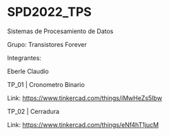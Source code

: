 # SPD2022_TPS

Sistemas de Procesamiento de Datos

Grupo: Transistores Forever

Integrantes:

Eberle Claudio

TP_01 | Cronometro Binario

Link: https://www.tinkercad.com/things/iMwHeZs5Ibw

TP_02 | Cerradura

Link: https://www.tinkercad.com/things/eNf4hT1jucM
